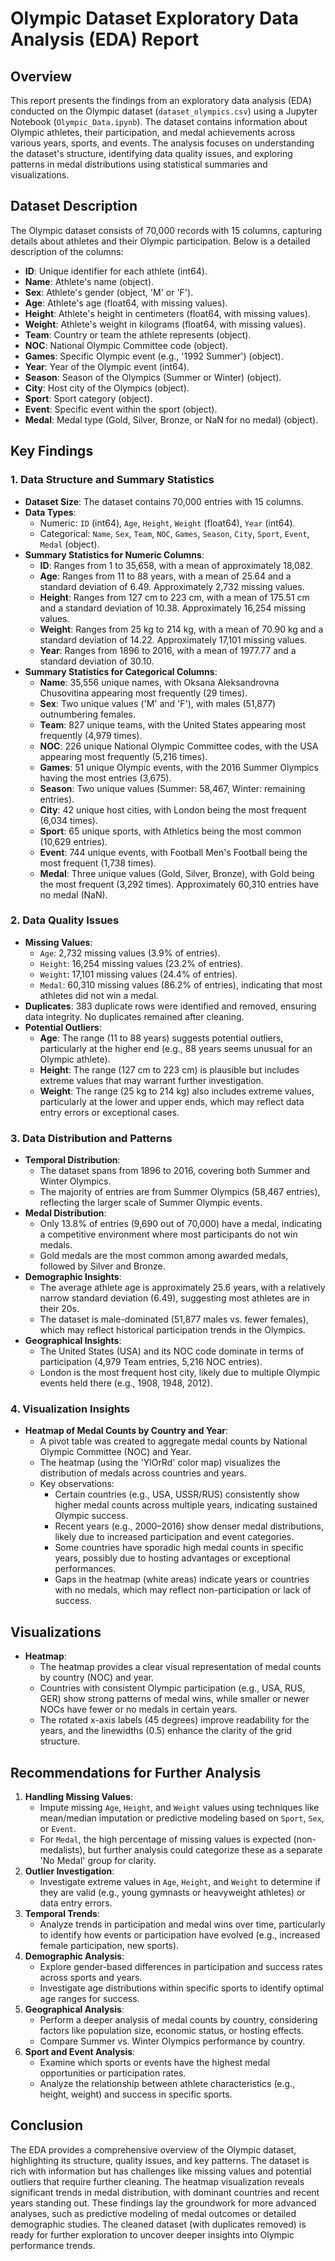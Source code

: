 # Olympic Dataset Exploratory Data Analysis (EDA) Report

## Overview
This report presents the findings from an exploratory data analysis (EDA) conducted on the Olympic dataset (`dataset_olympics.csv`) using a Jupyter Notebook (`Olympic_Data.ipynb`). The dataset contains information about Olympic athletes, their participation, and medal achievements across various years, sports, and events. The analysis focuses on understanding the dataset's structure, identifying data quality issues, and exploring patterns in medal distributions using statistical summaries and visualizations.

## Dataset Description
The Olympic dataset consists of 70,000 records with 15 columns, capturing details about athletes and their Olympic participation. Below is a detailed description of the columns:

- **ID**: Unique identifier for each athlete (int64).
- **Name**: Athlete's name (object).
- **Sex**: Athlete's gender (object, 'M' or 'F').
- **Age**: Athlete's age (float64, with missing values).
- **Height**: Athlete's height in centimeters (float64, with missing values).
- **Weight**: Athlete's weight in kilograms (float64, with missing values).
- **Team**: Country or team the athlete represents (object).
- **NOC**: National Olympic Committee code (object).
- **Games**: Specific Olympic event (e.g., '1992 Summer') (object).
- **Year**: Year of the Olympic event (int64).
- **Season**: Season of the Olympics (Summer or Winter) (object).
- **City**: Host city of the Olympics (object).
- **Sport**: Sport category (object).
- **Event**: Specific event within the sport (object).
- **Medal**: Medal type (Gold, Silver, Bronze, or NaN for no medal) (object).

## Key Findings

### 1. Data Structure and Summary Statistics
- **Dataset Size**: The dataset contains 70,000 entries with 15 columns.
- **Data Types**:
  - Numeric: `ID` (int64), `Age`, `Height`, `Weight` (float64), `Year` (int64).
  - Categorical: `Name`, `Sex`, `Team`, `NOC`, `Games`, `Season`, `City`, `Sport`, `Event`, `Medal` (object).
- **Summary Statistics for Numeric Columns**:
  - **ID**: Ranges from 1 to 35,658, with a mean of approximately 18,082.
  - **Age**: Ranges from 11 to 88 years, with a mean of 25.64 and a standard deviation of 6.49. Approximately 2,732 missing values.
  - **Height**: Ranges from 127 cm to 223 cm, with a mean of 175.51 cm and a standard deviation of 10.38. Approximately 16,254 missing values.
  - **Weight**: Ranges from 25 kg to 214 kg, with a mean of 70.90 kg and a standard deviation of 14.22. Approximately 17,101 missing values.
  - **Year**: Ranges from 1896 to 2016, with a mean of 1977.77 and a standard deviation of 30.10.
- **Summary Statistics for Categorical Columns**:
  - **Name**: 35,556 unique names, with Oksana Aleksandrovna Chusovitina appearing most frequently (29 times).
  - **Sex**: Two unique values ('M' and 'F'), with males (51,877) outnumbering females.
  - **Team**: 827 unique teams, with the United States appearing most frequently (4,979 times).
  - **NOC**: 226 unique National Olympic Committee codes, with the USA appearing most frequently (5,216 times).
  - **Games**: 51 unique Olympic events, with the 2016 Summer Olympics having the most entries (3,675).
  - **Season**: Two unique values (Summer: 58,467, Winter: remaining entries).
  - **City**: 42 unique host cities, with London being the most frequent (6,034 times).
  - **Sport**: 65 unique sports, with Athletics being the most common (10,629 entries).
  - **Event**: 744 unique events, with Football Men's Football being the most frequent (1,738 times).
  - **Medal**: Three unique values (Gold, Silver, Bronze), with Gold being the most frequent (3,292 times). Approximately 60,310 entries have no medal (NaN).

### 2. Data Quality Issues
- **Missing Values**:
  - `Age`: 2,732 missing values (3.9% of entries).
  - `Height`: 16,254 missing values (23.2% of entries).
  - `Weight`: 17,101 missing values (24.4% of entries).
  - `Medal`: 60,310 missing values (86.2% of entries), indicating that most athletes did not win a medal.
- **Duplicates**: 383 duplicate rows were identified and removed, ensuring data integrity. No duplicates remained after cleaning.
- **Potential Outliers**:
  - **Age**: The range (11 to 88 years) suggests potential outliers, particularly at the higher end (e.g., 88 years seems unusual for an Olympic athlete).
  - **Height**: The range (127 cm to 223 cm) is plausible but includes extreme values that may warrant further investigation.
  - **Weight**: The range (25 kg to 214 kg) also includes extreme values, particularly at the lower and upper ends, which may reflect data entry errors or exceptional cases.

### 3. Data Distribution and Patterns
- **Temporal Distribution**:
  - The dataset spans from 1896 to 2016, covering both Summer and Winter Olympics.
  - The majority of entries are from Summer Olympics (58,467 entries), reflecting the larger scale of Summer Olympic events.
- **Medal Distribution**:
  - Only 13.8% of entries (9,690 out of 70,000) have a medal, indicating a competitive environment where most participants do not win medals.
  - Gold medals are the most common among awarded medals, followed by Silver and Bronze.
- **Demographic Insights**:
  - The average athlete age is approximately 25.6 years, with a relatively narrow standard deviation (6.49), suggesting most athletes are in their 20s.
  - The dataset is male-dominated (51,877 males vs. fewer females), which may reflect historical participation trends in the Olympics.
- **Geographical Insights**:
  - The United States (USA) and its NOC code dominate in terms of participation (4,979 Team entries, 5,216 NOC entries).
  - London is the most frequent host city, likely due to multiple Olympic events held there (e.g., 1908, 1948, 2012).

### 4. Visualization Insights
- **Heatmap of Medal Counts by Country and Year**:
  - A pivot table was created to aggregate medal counts by National Olympic Committee (NOC) and Year.
  - The heatmap (using the 'YlOrRd' color map) visualizes the distribution of medals across countries and years.
  - Key observations:
    - Certain countries (e.g., USA, USSR/RUS) consistently show higher medal counts across multiple years, indicating sustained Olympic success.
    - Recent years (e.g., 2000–2016) show denser medal distributions, likely due to increased participation and event categories.
    - Some countries have sporadic high medal counts in specific years, possibly due to hosting advantages or exceptional performances.
    - Gaps in the heatmap (white areas) indicate years or countries with no medals, which may reflect non-participation or lack of success.

## Visualizations
- **Heatmap**:
  - The heatmap provides a clear visual representation of medal counts by country (NOC) and year.
  - Countries with consistent Olympic participation (e.g., USA, RUS, GER) show strong patterns of medal wins, while smaller or newer NOCs have fewer or no medals in certain years.
  - The rotated x-axis labels (45 degrees) improve readability for the years, and the linewidths (0.5) enhance the clarity of the grid structure.

## Recommendations for Further Analysis
1. **Handling Missing Values**:
   - Impute missing `Age`, `Height`, and `Weight` values using techniques like mean/median imputation or predictive modeling based on `Sport`, `Sex`, or `Event`.
   - For `Medal`, the high percentage of missing values is expected (non-medalists), but further analysis could categorize these as a separate 'No Medal' group for clarity.
2. **Outlier Investigation**:
   - Investigate extreme values in `Age`, `Height`, and `Weight` to determine if they are valid (e.g., young gymnasts or heavyweight athletes) or data entry errors.
3. **Temporal Trends**:
   - Analyze trends in participation and medal wins over time, particularly to identify how events or participation have evolved (e.g., increased female participation, new sports).
4. **Demographic Analysis**:
   - Explore gender-based differences in participation and success rates across sports and years.
   - Investigate age distributions within specific sports to identify optimal age ranges for success.
5. **Geographical Analysis**:
   - Perform a deeper analysis of medal counts by country, considering factors like population size, economic status, or hosting effects.
   - Compare Summer vs. Winter Olympics performance by country.
6. **Sport and Event Analysis**:
   - Examine which sports or events have the highest medal opportunities or participation rates.
   - Analyze the relationship between athlete characteristics (e.g., height, weight) and success in specific sports.

## Conclusion
The EDA provides a comprehensive overview of the Olympic dataset, highlighting its structure, quality issues, and key patterns. The dataset is rich with information but has challenges like missing values and potential outliers that require further cleaning. The heatmap visualization reveals significant trends in medal distribution, with dominant countries and recent years standing out. These findings lay the groundwork for more advanced analyses, such as predictive modeling of medal outcomes or detailed demographic studies. The cleaned dataset (with duplicates removed) is ready for further exploration to uncover deeper insights into Olympic performance trends.